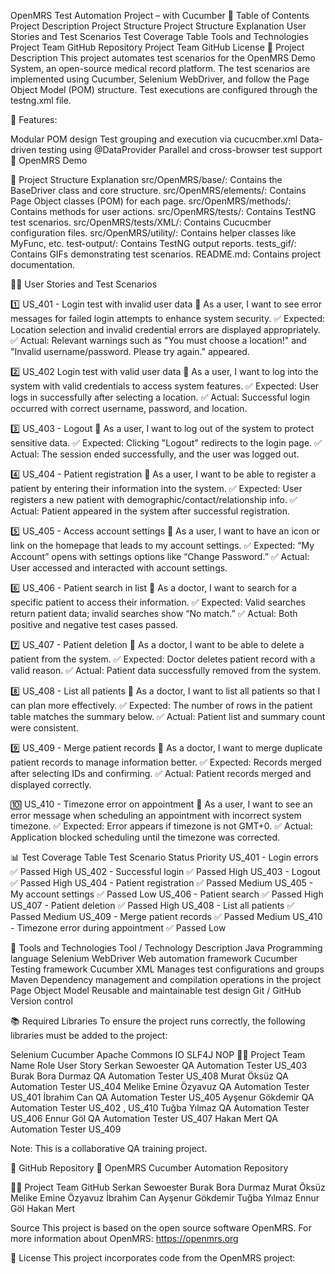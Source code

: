 OpenMRS Test Automation Project – with Cucumber
📌 Table of Contents
Project Description
Project Structure
Project Structure Explanation
User Stories and Test Scenarios
Test Coverage Table
Tools and Technologies
Project Team
GitHub Repository
Project Team GitHub
License
📝 Project Description
This project automates test scenarios for the OpenMRS Demo System, an open-source medical record platform.
The test scenarios are implemented using Cucumber, Selenium WebDriver, and follow the Page Object Model (POM) structure.
Test executions are configured through the testng.xml file.

📅 Features:

Modular POM design
Test grouping and execution via cucucmber.xml
Data-driven testing using @DataProvider
Parallel and cross-browser test support
🔗 OpenMRS Demo


📖 Project Structure Explanation
src/OpenMRS/base/: Contains the BaseDriver class and core structure.
src/OpenMRS/elements/: Contains Page Object classes (POM) for each page.
src/OpenMRS/methods/: Contains methods for user actions.
src/OpenMRS/tests/: Contains TestNG test scenarios.
src/OpenMRS/tests/XML/: Contains Cucucmber configuration files.
src/OpenMRS/utility/: Contains helper classes like MyFunc, etc.
test-output/: Contains TestNG output reports.
tests_gif/: Contains GIFs demonstrating test scenarios.
README.md: Contains project documentation.

🧑‍💻 User Stories and Test Scenarios

1️⃣ US_401 - Login test with invalid user data
📌 As a user, I want to see error messages for failed login attempts to enhance system security.
✅ Expected: Location selection and invalid credential errors are displayed appropriately.
✅ Actual: Relevant warnings such as "You must choose a location!" and "Invalid username/password. Please try again." appeared.


2️⃣ US_402 Login test with valid user data
📌 As a user, I want to log into the system with valid credentials to access system features.
✅ Expected: User logs in successfully after selecting a location.
✅ Actual: Successful login occurred with correct username, password, and location.


3️⃣ US_403 - Logout
📌 As a user, I want to log out of the system to protect sensitive data.
✅ Expected: Clicking "Logout" redirects to the login page.
✅ Actual: The session ended successfully, and the user was logged out.


4️⃣ US_404 - Patient registration
📌 As a user, I want to be able to register a patient by entering their information into the system.
✅ Expected: User registers a new patient with demographic/contact/relationship info.
✅ Actual: Patient appeared in the system after successful registration.


5️⃣ US_405 - Access account settings
📌 As a user, I want to have an icon or link on the homepage that leads to my account settings.
✅ Expected: “My Account” opens with settings options like “Change Password.”
✅ Actual: User accessed and interacted with account settings.


6️⃣ US_406 - Patient search in list
📌 As a doctor, I want to search for a specific patient to access their information.
✅ Expected: Valid searches return patient data; invalid searches show “No match.”
✅ Actual: Both positive and negative test cases passed.


7️⃣ US_407 - Patient deletion
📌 As a doctor, I want to be able to delete a patient from the system.
✅ Expected: Doctor deletes patient record with a valid reason.
✅ Actual: Patient data successfully removed from the system.


8️⃣ US_408 - List all patients
📌 As a doctor, I want to list all patients so that I can plan more effectively.
✅ Expected: The number of rows in the patient table matches the summary below.
✅ Actual: Patient list and summary count were consistent.


9️⃣ US_409 - Merge patient records
📌 As a doctor, I want to merge duplicate patient records to manage information better.
✅ Expected: Records merged after selecting IDs and confirming.
✅ Actual: Patient records merged and displayed correctly.


🔟 US_410 - Timezone error on appointment
📌 As a user, I want to see an error message when scheduling an appointment with incorrect system timezone.
✅ Expected: Error appears if timezone is not GMT+0.
✅ Actual: Application blocked scheduling until the timezone was corrected.



📊 Test Coverage Table
Test Scenario	Status	Priority
US_401 - Login errors	✅ Passed	High
US_402 - Successful login	✅ Passed	High
US_403 - Logout	✅ Passed	High
US_404 - Patient registration	✅ Passed	Medium
US_405 - My account settings	✅ Passed	Low
US_406 - Patient search	✅ Passed	High
US_407 - Patient deletion	✅ Passed	High
US_408 - List all patients	✅ Passed	Medium
US_409 - Merge patient records	✅ Passed	Medium
US_410 - Timezone error during appointment	✅ Passed	Low

🚀 Tools and Technologies
Tool / Technology	Description
Java	Programming language
Selenium WebDriver	Web automation framework
Cucumber	Testing framework
Cucumber XML	Manages test configurations and groups
Maven	Dependency management and compilation operations in the project
Page Object Model	Reusable and maintainable test design
Git / GitHub	Version control

📚 Required Libraries
To ensure the project runs correctly, the following libraries must be added to the project:

Selenium
Cucumber
Apache Commons IO
SLF4J NOP
👨‍💻 Project Team
Name	Role	User Story
Serkan Sewoester QA Automation Tester US_403
Burak Bora Durmaz QA Automation Tester US_408
Murat Öksüz QA Automation Tester US_404
Melike Emine Özyavuz QA Automation Tester US_401
İbrahim Can QA Automation Tester US_405
Ayşenur Gökdemir QA Automation Tester US_402 , US_410
Tuğba Yılmaz QA Automation Tester US_406
Ennur Göl QA Automation Tester US_407
Hakan Mert QA Automation Tester US_409


Note: This is a collaborative QA training project.

🔗 GitHub Repository
📂 OpenMRS Cucumber Automation Repository

👨‍💻 Project Team GitHub
Serkan Sewoester
Burak Bora Durmaz 
Murat Öksüz
Melike Emine Özyavuz
İbrahim Can
Ayşenur Gökdemir
Tuğba Yılmaz
Ennur Göl
Hakan Mert

Source
This project is based on the open source software OpenMRS. For more information about OpenMRS: https://openmrs.org

📝 License
This project incorporates code from the OpenMRS project: 

